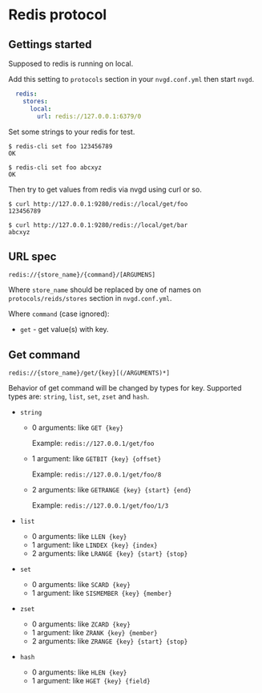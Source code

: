 # Redis protocol

## Gettings started

Supposed to redis is running on local.

Add this setting to `protocols` section in your `nvgd.conf.yml` then start
`nvgd`.

```yaml
  redis:
    stores:
      local:
        url: redis://127.0.0.1:6379/0
```

Set some strings to your redis for test.

```console
$ redis-cli set foo 123456789
OK

$ redis-cli set foo abcxyz
OK
```

Then try to get values from redis via nvgd using curl or so.

```console
$ curl http://127.0.0.1:9280/redis://local/get/foo
123456789

$ curl http://127.0.0.1:9280/redis://local/get/bar
abcxyz
```

## URL spec

    redis://{store_name}/{command}/[ARGUMENS]

Where `store_name` should be replaced by one of names on
`protocols/reids/stores` section in `nvgd.conf.yml`.

Where `command` (case ignored):

*   `get` - get value(s) with key.

## Get command

    redis://{store_name}/get/{key}[(/ARGUMENTS)*]

Behavior of get command will be changed by types for key. Supported types are:
`string`, `list`, `set`, `zset` and `hash`.

*   `string`
    *   0 arguments: like `GET {key}`

        Example: `redis://127.0.0.1/get/foo`

    *   1 argument: like `GETBIT {key} {offset}`

        Example: `redis://127.0.0.1/get/foo/8`

    *   2 arguments: like `GETRANGE {key} {start} {end}`

        Example: `redis://127.0.0.1/get/foo/1/3`

*   `list`
    *   0 arguments: like `LLEN {key}`
    *   1 argument: like `LINDEX {key} {index}`
    *   2 arguments: like `LRANGE {key} {start} {stop}`
*   `set`
    *   0 arguments: like `SCARD {key}`
    *   1 argument: like `SISMEMBER {key} {member}`
*   `zset`
    *   0 arguments: like `ZCARD {key}`
    *   1 argument: like `ZRANK {key} {member}`
    *   2 arguments: like `ZRANGE {key} {start} {stop}`
*   `hash`
    *   0 arguments: like `HLEN {key}`
    *   1 argument: like `HGET {key} {field}`
